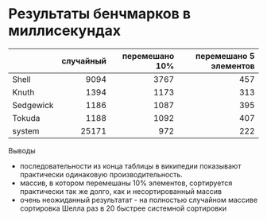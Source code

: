 # Результаты бенчмарков в миллисекундах

||случайный|перемешано 10%|перемешано 5 элементов|
|---|---:|---:|---:|
|Shell|9094|3767|457|
|Knuth|1394|1173|313|
|Sedgewick|1186|1087|395|
|Tokuda|1188|1092|407|
|system|25171|972|222|

Выводы
- последовательности из конца таблицы в википедии показывают практически
  одинаковую производительность.
- массив, в котором перемешаны 10% элементов, сортируется практически
  так же долго, как и несортированный массив
- очень неожиданный результатат - на полностью случайном массиве
  сортировка Шелла раз в 20 быстрее системной сортировки
